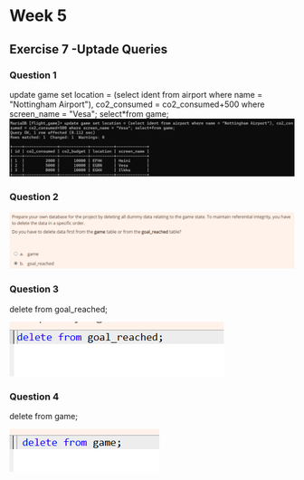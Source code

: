 # Week 5
## Exercise 7 -Uptade Queries
### Question 1
update game 
set location = (select ident from airport where name = 
"Nottingham Airport"), co2_consumed = co2_consumed+500 
where screen_name = "Vesa"; 
select*from game;
![screenshot](Screenshot1.png)

### Question 2

![screenshot](Screenshot-Q-2.png)

### Question 3
delete from goal_reached;

![screenshot](Screenshot-Q-3.png)

### Question 4
 delete from game;

 ![screenshot](Screenshot-Q-4.png)